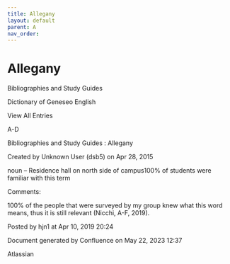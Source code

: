 ```yaml
---
title: Allegany
layout: default
parent: A
nav_order:
---
```


# Allegany

Bibliographies and Study Guides

Dictionary of Geneseo English

View All Entries

A-D

Bibliographies and Study Guides : Allegany

Created by  Unknown User (dsb5) on Apr 28, 2015

noun – Residence hall on north side of campus100% of students were familiar with this term

Comments:

100% of the people that were surveyed by my group knew what this word means, thus it is still relevant (Nicchi, A-F, 2019). 

Posted by hjn1 at Apr 10, 2019 20:24

Document generated by Confluence on May 22, 2023 12:37

Atlassian
